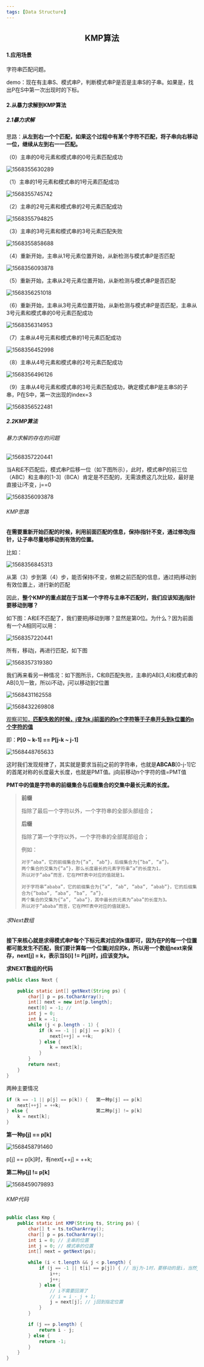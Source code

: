 ```yaml
---
tags: [Data Structure]
---
```

## <center>KMP算法</center>

#### 1.应用场景

字符串匹配问题。

demo：现在有主串S、模式串P，判断模式串P是否是主串S的子串。如果是，找出P在S中第一次出现时的下标。

#### 2.从暴力求解到KMP算法

##### 2.1暴力求解

思路：**从左到右一个个匹配，如果这个过程中有某个字符不匹配，将子串向右移动一位，继续从左到右一一匹配。**

（0）主串的0号元素和模式串的0号元素匹配成功

![1568355630289](E:\fenglinliu.github.io\assets\img\blog\1568355630289.png)

（1）主串的1号元素和模式串的1号元素匹配成功

![1568355745742](E:\fenglinliu.github.io\assets\img\blog\1568355745742.png)

（2）主串的2号元素和模式串的2号元素匹配成功

![1568355794825](E:\fenglinliu.github.io\assets\img\blog\1568355794825.png)

（3）主串的3号元素和模式串的3号元素匹配失败

![1568355858688](E:\fenglinliu.github.io\assets\img\blog\1568355858688.png)

（4）重新开始，主串从1号元素位置开始，从新检测与模式串P是否匹配

![1568356093878](E:\fenglinliu.github.io\assets\img\blog\1568356093878.png)

（5）重新开始，主串从2号元素位置开始，从新检测与模式串P是否匹配

![1568356251018](E:\fenglinliu.github.io\assets\img\blog\1568356251018.png)

（6）重新开始，主串从3号元素位置开始，从新检测与模式串P是否匹配，主串从3号元素和模式串的0号元素匹配成功

![1568356314953](E:\fenglinliu.github.io\assets\img\blog\1568356314953.png)

（7）主串从4号元素和模式串的1号元素匹配成功

![1568356452998](E:\fenglinliu.github.io\assets\img\blog\1568356452998.png)

（8）主串从4号元素和模式串的2号元素匹配成功

![1568356496126](E:\fenglinliu.github.io\assets\img\blog\1568356496126.png)	

（9）主串从4号元素和模式串的3号元素匹配成功，确定模式串P是主串S的子串，P在S中，第一次出现的index=3

![1568356522481](E:\fenglinliu.github.io\assets\img\blog\1568356522481.png)

##### 2.2KMP算法

###### 暴力求解的存在的问题

![1568357220441](E:\fenglinliu.github.io\assets\img\blog\1568357220441.png)

当A和E不匹配后，模式串P后移一位（如下图所示），此时，模式串P的前三位（ABC）和主串的[1-3]（BCA）肯定是不匹配的，无需浪费这几次比较，最好是直接让i不变，j==0

![1568356093878](E:\fenglinliu.github.io\assets\img\blog\1568356093878.png)

###### KMP思路

**在需要重新开始匹配的时候，利用前面匹配的信息，保持i指针不变，通过修改j指针，让子串尽量地移动到有效的位置。**

比如：

![1568356845313](E:\fenglinliu.github.io\assets\img\blog\1568356845313.png)

从第（3）步到第（4）步，能否保持i不变，依赖之前匹配的信息，通过把j移动到有效位置上，进行新的匹配

因此，**整个KMP的重点就在于当某一个字符与主串不匹配时，我们应该知道j指针要移动到哪？**

如下图：A和E不匹配了，我们要把j移动到哪？显然是第0位。为什么？因为前面有一个A相同可以用：

![1568357220441](E:\fenglinliu.github.io\assets\img\blog\1568357220441.png)

所有，移动j，再进行匹配，如下图

![1568357319380](E:\fenglinliu.github.io\assets\img\blog\1568357319380.png)

我们再来看另一种情况：如下图所示，C和B匹配失败，主串的AB[3,4]和模式串的AB[0,1]一致，所以i不动，j可以移动到2位置

![1568431162558](E:\fenglinliu.github.io\assets\img\blog\1568431162558.png)

![1568432269808](E:\fenglinliu.github.io\assets\img\blog\1568432269808.png)

<u>观察可知，**匹配失败的时候，j变为k,j前面的的n个字符等于子串开头到k位置的n个字符的值**</u>

即：**P[0 ~ k-1] == P[j-k ~ j-1]**

![1568448765633](E:\fenglinliu.github.io\assets\img\blog\1568448765633.png)

这时我们发现规律了，其实就是要求当前j之前的字符串，也就是**ABCAB**[0-j-1]它的首尾对称的长度最大长度，也就是PMT值。j向前移动n个字符的值=PMT值

**PMT中的值是字符串的前缀集合与后缀集合的交集中最长元素的长度。**

> **前缀**
>
> 指除了最后一个字符以外，一个字符串的全部头部组合；
>
> **后缀**
>
> 指除了第一个字符以外，一个字符串的全部尾部组合；
>
> 例如：
>
> ```
> 对于”aba”，它的前缀集合为{”a”, ”ab”}，后缀集合为{”ba”, ”a”}。
> 两个集合的交集为{”a”}，那么长度最长的元素字符串”a”的长度为1，
> 所以对于”aba”而言，它在PMT表中对应的值就是1。
> 
> 对于字符串”ababa”，它的前缀集合为{”a”, ”ab”, ”aba”, ”abab”}，它的后缀集合为{”baba”, ”aba”, ”ba”, ”a”}， 
> 两个集合的交集为{”a”, ”aba”}，其中最长的元素为”aba”的长度为3。
> 所以对于”ababa”而言，它在PMT表中对应的值就是3。
> ```

###### 求Next数组

**接下来核心就是求得模式串P每个下标元素对应的k值即可，因为在P的每一个位置都可能发生不匹配，我们要计算每一个位置j对应的k，所以用一个数组next来保存，next[j] = k，表示当S[i] != P[j]时，j应该变为k。**

**求NEXT数组的代码**

```java
public class Next {

    public static int[] getNext(String ps) {
        char[] p = ps.toCharArray();
        int[] next = new int[p.length];
        next[0] = -1; // 
        int j = 0;
        int k = -1;
        while (j < p.length - 1) {
            if (k == -1 || p[j] == p[k]) {
                next[++j] = ++k;
            } else {
                k = next[k];
            }
        }
        return next;
    }
}
```

两种主要情况

```java
if (k == -1 || p[j] == p[k]) {   第一种p[j] == p[k]
    next[++j] = ++k;
} else {                         第二种p[j] != p[k]
    k = next[k];
}
```

**第一种p[j] == p[k]**

![1568458791460](E:\fenglinliu.github.io\assets\img\blog\1568458791460.png)

p[j] == p[k]时，有next[++j] = ++k;

**第二种p[j] != p[k]**

![1568459079893](E:\fenglinliu.github.io\assets\img\blog\1568459079893.png)

###### KMP代码

```java
public class Kmp {
    public static int KMP(String ts, String ps) {
        char[] t = ts.toCharArray();
        char[] p = ps.toCharArray();
        int i = 0; // 主串的位置
        int j = 0; // 模式串的位置
        int[] next = getNext(ps);

        while (i < t.length && j < p.length) {
            if (j == -1 || t[i] == p[j]) { // 当j为-1时，要移动的是i，当然j也要归0
                i++;
                j++;
            } else {
                // i不需要回溯了
                // i = i - j + 1;
                j = next[j]; // j回到指定位置
            }
        }

        if (j == p.length) {
            return i - j;
        } else {
            return -1;
        }
    }
}
```







